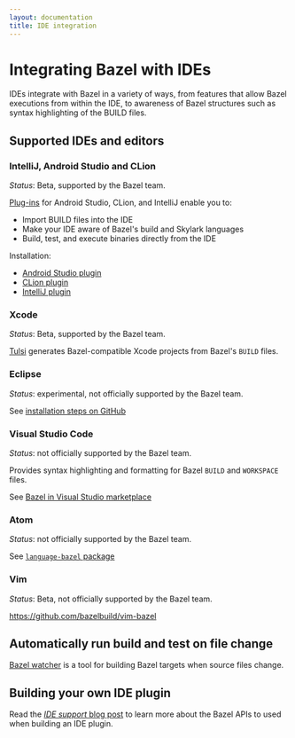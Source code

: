 ```yaml
---
layout: documentation
title: IDE integration
---
```


# Integrating Bazel with IDEs

IDEs integrate with Bazel in a variety of ways, from features that allow Bazel executions from within the IDE, to awareness of Bazel structures such as syntax highlighting of the BUILD files.

## Supported IDEs and editors

### IntelliJ, Android Studio and CLion

*Status*: Beta, supported by the Bazel team.

[Plug-ins](http://ij.bazel.build) for Android Studio, CLion, and IntelliJ enable you to:

*  Import BUILD files into the IDE
*  Make your IDE aware of Bazel's build and Skylark languages
*  Build, test, and execute binaries directly from the IDE

Installation:

*  [Android Studio plugin](https://plugins.jetbrains.com/plugin/9185-android-studio-with-bazel)
*  [CLion plugin](https://plugins.jetbrains.com/plugin/9554-clion-with-bazel)
*  [IntelliJ plugin](https://plugins.jetbrains.com/plugin/8609-intellij-with-bazel)

### Xcode

*Status*: Beta, supported by the Bazel team.

[Tulsi](http://tulsi.bazel.build) generates Bazel-compatible Xcode projects from Bazel's `BUILD` files.

### Eclipse

*Status*: experimental, not officially supported by the Bazel team.

See [installation steps on GitHub](https://github.com/bazelbuild/eclipse#installation)


### Visual Studio Code

*Status*: not officially supported by the Bazel team.

Provides syntax highlighting and formatting for Bazel `BUILD` and `WORKSPACE` files.

See [Bazel in Visual Studio marketplace](https://marketplace.visualstudio.com/items?itemName=DevonDCarew.bazel-code)


### Atom

*Status*: not officially supported by the Bazel team.

See [`language-bazel` package](https://atom.io/packages/language-bazel)



### Vim

*Status*: Beta, not officially supported by the Bazel team.

https://github.com/bazelbuild/vim-bazel

## Automatically run build and test on file change

[Bazel watcher](https://github.com/bazelbuild/bazel-watcher) is a tool for building Bazel targets when source files change.

## Building your own IDE plugin

Read the [*IDE support* blog post](https://bazel.build/blog/2016/06/10/ide-support.html) to learn more about the Bazel APIs to used when building an IDE plugin.
